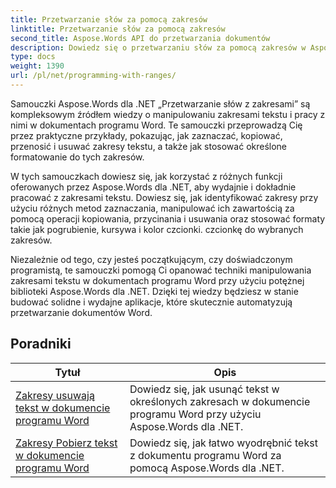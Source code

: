 ```yaml
---
title: Przetwarzanie słów za pomocą zakresów
linktitle: Przetwarzanie słów za pomocą zakresów
second_title: Aspose.Words API do przetwarzania dokumentów
description: Dowiedz się o przetwarzaniu słów za pomocą zakresów w Aspose.Words dla .NET. Dowiedz się, jak manipulować i formatować określone zakresy tekstu w dokumentach programu Word, korzystając ze szczegółowych samouczków i przykładowych kodów.
type: docs
weight: 1390
url: /pl/net/programming-with-ranges/
---
```

Samouczki Aspose.Words dla .NET „Przetwarzanie słów z zakresami” są kompleksowym źródłem wiedzy o manipulowaniu zakresami tekstu i pracy z nimi w dokumentach programu Word. Te samouczki przeprowadzą Cię przez praktyczne przykłady, pokazując, jak zaznaczać, kopiować, przenosić i usuwać zakresy tekstu, a także jak stosować określone formatowanie do tych zakresów.

W tych samouczkach dowiesz się, jak korzystać z różnych funkcji oferowanych przez Aspose.Words dla .NET, aby wydajnie i dokładnie pracować z zakresami tekstu. Dowiesz się, jak identyfikować zakresy przy użyciu różnych metod zaznaczania, manipulować ich zawartością za pomocą operacji kopiowania, przycinania i usuwania oraz stosować formaty takie jak pogrubienie, kursywa i kolor czcionki. czcionkę do wybranych zakresów.

Niezależnie od tego, czy jesteś początkującym, czy doświadczonym programistą, te samouczki pomogą Ci opanować techniki manipulowania zakresami tekstu w dokumentach programu Word przy użyciu potężnej biblioteki Aspose.Words dla .NET. Dzięki tej wiedzy będziesz w stanie budować solidne i wydajne aplikacje, które skutecznie automatyzują przetwarzanie dokumentów Word.

 ## Poradniki
| Tytuł | Opis |
| --- | --- |
| [Zakresy usuwają tekst w dokumencie programu Word](./ranges-delete-text/) | Dowiedz się, jak usunąć tekst w określonych zakresach w dokumencie programu Word przy użyciu Aspose.Words dla .NET. |
| [Zakresy Pobierz tekst w dokumencie programu Word](./ranges-get-text/) | Dowiedz się, jak łatwo wyodrębnić tekst z dokumentu programu Word za pomocą Aspose.Words dla .NET. |